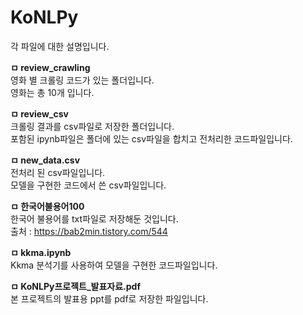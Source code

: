 # KoNLPy
각 파일에 대한 설명입니다.

**ㅁ review_crawling**   
영화 별 크롤링 코드가 있는 폴더입니다.   
영화는 총 10개 입니다.   

**ㅁ review_csv**   
크롤링 결과를 csv파일로 저장한 폴더입니다.   
포함된 ipynb파일은 폴더에 있는 csv파일을 합치고 전처리한 코드파일입니다.   

**ㅁ new_data.csv**    
전처리 된 csv파일입니다.   
모델을 구현한 코드에서 쓴 csv파일입니다.

**ㅁ 한국어불용어100**   
한국어 불용어를 txt파일로 저장해둔 것입니다.   
출처 : https://bab2min.tistory.com/544

**ㅁ kkma.ipynb**    
Kkma 분석기를 사용하여 모델을 구현한 코드파일입니다.

**ㅁ KoNLPy프로젝트_발표자료.pdf**    
본 프로젝트의 발표용 ppt를 pdf로 저장한 파일입니다.
